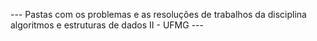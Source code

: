 --- Pastas com os problemas e as resoluções de trabalhos da disciplina algoritmos e estruturas de dados II - UFMG --- 
